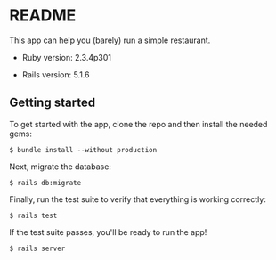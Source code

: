 # README

This app can help you (barely) run a simple restaurant.

* Ruby version: 2.3.4p301

* Rails version: 5.1.6

## Getting started

To get started with the app, clone the repo and then install the needed gems:

```
$ bundle install --without production
```

Next, migrate the database:

```
$ rails db:migrate
```

Finally, run the test suite to verify that everything is working correctly:

```
$ rails test
```

If the test suite passes, you'll be ready to run the app!

```
$ rails server
```

